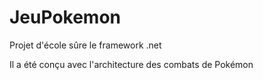 # JeuPokemon

Projet d'école sûre le framework .net 

Il a été conçu avec l'architecture des combats de Pokémon 
